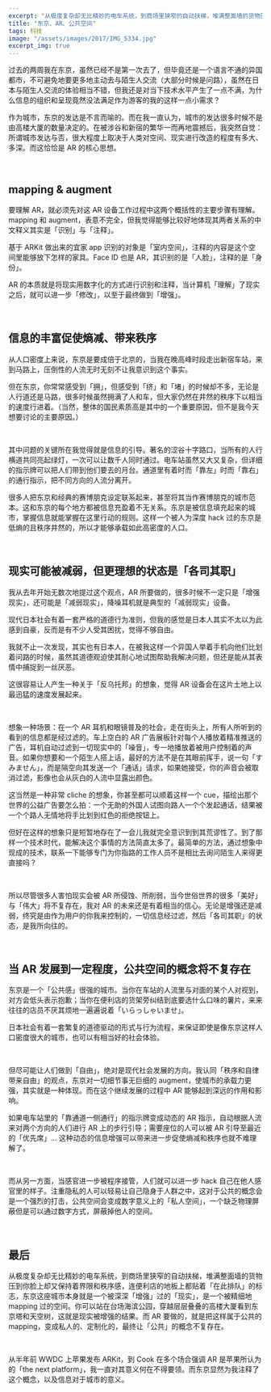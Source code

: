 ```yaml
---
excerpt: "从极度复杂却无比精妙的电车系统，到商场里狭窄的自动扶梯，堆满整面墙的货物压到你脸上却又保持着界限和秩序感，连便利店的地板上都贴着「在此排队」的标志，东京这座城市本身就是一个被深深「增强」过的「现实」，是一个被精细地 mapping 过的空间。你可以站在台场海滨公园，穿越层层叠叠的高楼大厦看到东京塔和天空树，这就是现实被增强的结果。而 AR 要做的，就是把这样属于公共的 mapping，变成私人的、定制化的，最终让「公共」的概念不复存在。"
title: "东京、AR、公共空间"
tags: 科技
image: "/assets/images/2017/IMG_5334.jpg"
excerpt_img: true
---
```


过去的两周我在东京，虽然已经不是第一次去了，但毕竟还是一个语言不通的异国都市，不可避免地要更多地主动去与陌生人交流（大部分时候是问路），虽然在日本与陌生人交流的体验相当不错，但我还是对当下技术水平产生了一点不满，为什么信息的组织和呈现竟然没法满足作为游客的我的这样一点小需求？

作为城市，东京的发达是不言而喻的。而在我一直认为，城市的发达很多时候不是由高楼大厦的数量决定的。在被涉谷和新宿的繁华一而再地震撼后，我突然自觉：所谓城市发达与否，很大程度上取决于人类对空间、现实进行改造的程度有多大、多深。而这恰恰是 AR 的核心思想。

<br>

## mapping & augment
要理解 AR，就必须先对这 AR 设备工作过程中这两个概括性的主要步骤有理解。mapping 和 augment，表意不完全，但我觉得能够比较好地体现其两者关系的中文释义其实是「识别」与「注释」。

基于 ARKit 做出来的宜家 app 识别的对象是「室内空间」，注释的内容是这个空间里能够放下怎样的家具。Face ID 也是 AR，其识别的是「人脸」，注释的是「身份」。

AR 的本质就是将现实用数字化的方式进行识别和注释，当计算机「理解」了现实之后，就可以进一步「修改」，以至于最终做到「增强」。

<br>

## 信息的丰富促使熵减、带来秩序
从人口密度上来说，东京是要成倍于北京的，当我在晚高峰时段走出新宿车站，来到马路上，压倒性的人流无时无刻不让我意识到这个事实。

但在东京，你常常感受到「拥」，但感受到「挤」和「堵」的时候却不多，无论是人行道还是马路，很多时候虽然拥满了人和车，但大家仍然在井然的秩序下以相当的速度行进着。（当然，整体的国民素质高是其中的一个重要原因，但不是我今天想要讨论的主要原因。）

<br>

其中问题的关键所在我觉得就是信息的引导。著名的涩谷十字路口，当所有的人行横道共同亮起绿灯，一次可以让数千人同时通过。电车站虽然又大又复杂，但详细的指示牌可以把人们带到他们要去的月台。通道里有着时而「靠左」时而「靠右」的通行指示，把不同方向的人流分离开。

很多人把东京和经典的赛博朋克设定联系起来，甚至将其当作赛博朋克的城市范本。这和东京的每个地方都被信息充盈着不无关系。东京是被信息填充起来的城市，掌握信息就能掌握在这里行动的规则。这样一个被人为深度 hack 过的东京是低熵的且秩序井然的，所以才能够承载如此高密度的人口。

<br>

## 现实可能被减弱，但更理想的状态是「各司其职」
我从去年开始无数次地提过这个观点，AR 所要做的，很多时候不一定只是「增强现实」，还可能是「减弱现实」，降噪耳机就是典型的「减弱现实」设备。

现代日本社会有着一套严格的道德行为准则，但我的感觉是日本人其实不太以为此感到自豪，反而是有不少人受其困扰，觉得不够自由。

我就不止一次发现，其实也有日本人，在被我这样一个异国人举着手机向他们比划着问路的时候，虽然其道德观迫使其耐心地试图帮助我解决问题，但还是能从其表情中捕捉到一丝厌恶。

这很容易让人产生一种关于「反乌托邦」的想象，觉得 AR 设备会在这片土地上以最迅猛的速度发展起来。

<br>

想象一种场景：在一个 AR 耳机和眼镜普及的社会，走在街头上，所有人所听到的看到的信息都是经过滤的。车上空白的 AR 广告展板针对每个人播放着精准推送的广告，耳机自动过滤到一切现实中的「噪音」，专一地播放着被用户控制着的声音。如果你想要和一个陌生人搭上话，最好的方法不是在其眼前挥手，说一句「すみません」，而是隔空向其发送一个「通话」请求，如果她接受，你的声音会被取消过滤，影像也会从灰白的人流中显露出颜色。

这当然是一种非常 cliche 的想象，你甚至都可以顺着这样一个 cue，描绘出那个世界的公益广告要怎么拍：一个无助的外国人试图向路人一个个发起通话，结果被一个个路人无情地将手比划到红色的拒绝按钮上。

但好在这样的想象只是短暂地存在了一会儿我就完全意识到到其荒谬性了。到了那样一个技术时代，能解决这个事情的方法简直太多了。最简单的方法，通过想象中现成的技术，联系一下能够专门为你指路的工作人员不是相比去询问陌生人来得更直接吗？

<br>

所以尽管很多人害怕现实会被 AR 所侵蚀、所削弱，当今世俗世界的很多「美好」与「伟大」将不复存在，我对 AR 的未来还是有着相当的信心。无论是增强还是减弱，终究是由作为用户的你我来控制的，一切信息经过滤，然后「各司其职」的状态，是我所向往的。

<br>

## 当 AR 发展到一定程度，公共空间的概念将不复存在

东京是一个「公共感」很强的城市。当你在车站的人流里与对面的某个人对视到，对方会低头表示抱歉；当你在便利店的货架旁纠结到底要选什么口味的薯片，来来往往的店员不厌其烦地一遍遍说着「いらっしゃいませ」。

日本社会有着一套繁复的道德驱动的形式与行为流程，来保证即使是像东京这样人口密度很大的城市，也可以有相当好的社会体验。

<br>

但尽可能让人们做到「自由」，绝对是现代社会发展的方向。我认同「秩序和自律带来自由」的观点，东京对一切细节事无巨细的 augment，使城市的承载力更强，其实就是一种体现。而在这个继续发展的过程中 AR 能够起到深远的作用和影响。

如果电车站里的「靠通道一侧通行」的指示牌变成动态的 AR 指示，自动根据人流来对两个方向的人们进行 AR 上的步行引导；需要座位的人可以被 AR 引导至最近的「优先席」… 这种动态的信息增强可以带来进一步促使熵减和秩序也就不难理解了。

<br>

而从另一方面，当感官进一步被程序接管，人们就可以进一步 hack 自己在他人感官里的样子。注重隐私的人可以轻易让自己隐身于人群之中，这对于公共的概念会是一个强烈的打击，公共空间会变成数字意义上的「私人空间」，一个缺乏物理屏蔽但是可以通过数字方式，屏蔽掉他人的空间。

<br>

## 最后
从极度复杂却无比精妙的电车系统，到商场里狭窄的自动扶梯，堆满整面墙的货物压到你脸上却又保持着界限和秩序感，连便利店的地板上都贴着「在此排队」的标志，东京这座城市本身就是一个被深深「增强」过的「现实」，是一个被精细地 mapping 过的空间。你可以站在台场海滨公园，穿越层层叠叠的高楼大厦看到东京塔和天空树，这就是现实被增强的结果。而 AR 要做的，就是把这样属于公共的 mapping，变成私人的、定制化的，最终让「公共」的概念不复存在。

<br>

从半年前 WWDC 上苹果发布 ARKit，到 Cook 在多个场合强调 AR 是苹果所认为的「the next platform」，我一直对其意义何在不得要领。而东京显然为我注释了这个概念，以及信息对于城市的意义。
